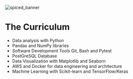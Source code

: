 ![spiced_banner](https://user-images.githubusercontent.com/7897103/173242162-06740651-5018-4022-8748-4e7a5cd68753.png)

# The Curriculum

- Data analysis with Python
- Pandas and NumPy libraries
- Software Development Tools Git, Bash and Pytest
- PostGreSQL Database
- Data Visualization with Matplotlib and Seaborn
- AWS and Docker for data engineering and architecture
- Machine Learning with Scikit-learn and TensorFlow/Keras
